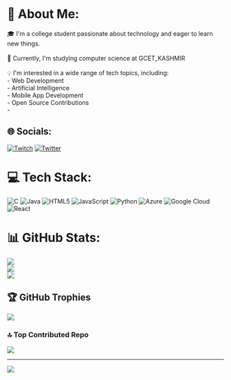 # 💫 About Me:
🎓 I'm a college student passionate about technology and eager to learn new things.<br><br>🌱 Currently, I'm studying computer science at GCET_KASHMIR<br><br>💡 I'm interested in a wide range of tech topics, including:<br>- Web Development<br>- Artificial Intelligence<br>- Mobile App Development<br>- Open Source Contributions<br>- 


## 🌐 Socials:
[![Twitch](https://img.shields.io/badge/Twitch-%239146FF.svg?logo=Twitch&logoColor=white)](https://twitch.tv/Ishfaq_24) [![Twitter](https://img.shields.io/badge/Twitter-%231DA1F2.svg?logo=Twitter&logoColor=white)](https://twitter.com/Ishfaqknows) 

# 💻 Tech Stack:
![C](https://img.shields.io/badge/c-%2300599C.svg?style=for-the-badge&logo=c&logoColor=white) ![Java](https://img.shields.io/badge/java-%23ED8B00.svg?style=for-the-badge&logo=java&logoColor=white) ![HTML5](https://img.shields.io/badge/html5-%23E34F26.svg?style=for-the-badge&logo=html5&logoColor=white) ![JavaScript](https://img.shields.io/badge/javascript-%23323330.svg?style=for-the-badge&logo=javascript&logoColor=%23F7DF1E) ![Python](https://img.shields.io/badge/python-3670A0?style=for-the-badge&logo=python&logoColor=ffdd54) ![Azure](https://img.shields.io/badge/azure-%230072C6.svg?style=for-the-badge&logo=azure-devops&logoColor=white) ![Google Cloud](https://img.shields.io/badge/Google%20Cloud-%234285F4.svg?style=for-the-badge&logo=google-cloud&logoColor=white) ![React](https://img.shields.io/badge/react-%2320232a.svg?style=for-the-badge&logo=react&logoColor=%2361DAFB)
# 📊 GitHub Stats:
![](https://github-readme-stats.vercel.app/api?username=ishfaq24&theme=dark&hide_border=false&include_all_commits=false&count_private=false)<br/>
![](https://github-readme-streak-stats.herokuapp.com/?user=ishfaq24&theme=dark&hide_border=false)<br/>
![](https://github-readme-stats.vercel.app/api/top-langs/?username=ishfaq24&theme=dark&hide_border=false&include_all_commits=false&count_private=false&layout=compact)

## 🏆 GitHub Trophies
![](https://github-profile-trophy.vercel.app/?username=ishfaq24&theme=discord&no-frame=false&no-bg=true&margin-w=4)

### 🔝 Top Contributed Repo
![](https://github-contributor-stats.vercel.app/api?username=ishfaq24&limit=5&theme=dark&combine_all_yearly_contributions=true)

---
[![](https://visitcount.itsvg.in/api?id=ishfaq24&icon=0&color=0)](https://visitcount.itsvg.in)

<!-- Proudly created with GPRM ( https://gprm.itsvg.in ) -->
